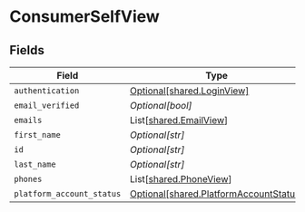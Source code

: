# ConsumerSelfView


## Fields

| Field                                                                                  | Type                                                                                   | Required                                                                               | Description                                                                            |
| -------------------------------------------------------------------------------------- | -------------------------------------------------------------------------------------- | -------------------------------------------------------------------------------------- | -------------------------------------------------------------------------------------- |
| `authentication`                                                                       | [Optional[shared.LoginView]](../../models/shared/loginview.md)                         | :heavy_minus_sign:                                                                     | N/A                                                                                    |
| `email_verified`                                                                       | *Optional[bool]*                                                                       | :heavy_minus_sign:                                                                     | N/A                                                                                    |
| `emails`                                                                               | List[[shared.EmailView](../../models/shared/emailview.md)]                             | :heavy_minus_sign:                                                                     | N/A                                                                                    |
| `first_name`                                                                           | *Optional[str]*                                                                        | :heavy_minus_sign:                                                                     | N/A                                                                                    |
| `id`                                                                                   | *Optional[str]*                                                                        | :heavy_minus_sign:                                                                     | N/A                                                                                    |
| `last_name`                                                                            | *Optional[str]*                                                                        | :heavy_minus_sign:                                                                     | N/A                                                                                    |
| `phones`                                                                               | List[[shared.PhoneView](../../models/shared/phoneview.md)]                             | :heavy_minus_sign:                                                                     | N/A                                                                                    |
| `platform_account_status`                                                              | [Optional[shared.PlatformAccountStatus]](../../models/shared/platformaccountstatus.md) | :heavy_minus_sign:                                                                     | N/A                                                                                    |